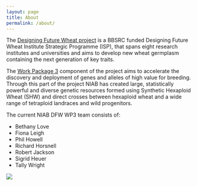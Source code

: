 ```yaml
---
layout: page
title: About
permalink: /about/
---
```


The [Designing Future Wheat project](https://designingfuturewheat.org.uk/) is a BBSRC funded Designing Future Wheat Institute Strategic Programme (ISP), that spans eight research institutes and universities and aims to develop new wheat germplasm containing the next generation of key traits.

The [Work Package 3](https://designingfuturewheat.org.uk/work-package-3/) component of the project aims to accelerate the discovery and deployment of genes and alleles of high value for breeding. Through this part of the project NIAB has created large, statistically powerful and diverse genetic resources formed using Synthetic Hexaploid Wheat (SHW) and direct crosses between hexaploid wheat and a wide range of tetraploid landraces and wild progenitors. 

The current NIAB DFW WP3 team consists of:

- Bethany Love
- Fiona Leigh
- Phil Howell
- Richard Horsnell
- Robert Jackson
- Sigrid Heuer
- Tally Wright

![](/image/harvest-time.png)



